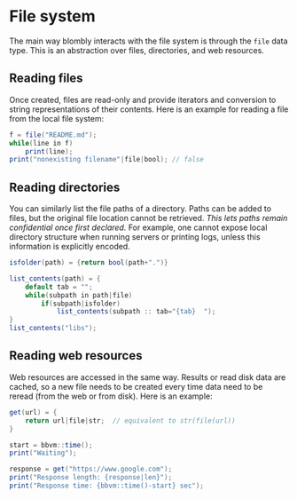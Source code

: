 # File system

The main way blombly interacts with the file system is through the `file` data type.
This is an abstraction over files, directories, and web resources.

## Reading files

Once created, files are read-only and provide iterators and conversion to string 
representations of their contents. Here is an example for reading a file from the local file system:

```java
f = file("README.md");
while(line in f)
    print(line);
print("nonexisting filename"|file|bool); // false
```

## Reading directories

You can similarly list the file paths of a directory. Paths can be added to files,
but the original file location cannot be retrieved.
*This lets paths remain confidential once first declared.*
For example, one cannot expose local directory structure when running servers
or printing logs, unless this information is explicitly encoded.

```java
isfolder(path) = {return bool(path+".")}

list_contents(path) = {
    default tab = "";
    while(subpath in path|file)
        if(subpath|isfolder)
            list_contents(subpath :: tab="{tab}  ");
}
list_contents("libs");
```

## Reading web resources

Web resources are accessed in the same way. Results or read disk data are cached,
so a new file needs to be created every time data need to be reread (from the web
or from disk). Here is an example:


```java
get(url) = {
    return url|file|str;  // equivalent to str(file(url))
}

start = bbvm::time();
print("Waiting");

response = get("https://www.google.com");
print("Response length: {response|len}");
print("Response time: {bbvm::time()-start} sec");
```


